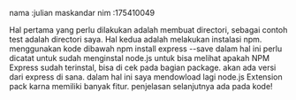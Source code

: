 nama :julian maskandar
nim  :175410049

Hal pertama yang perlu dilakukan adalah membuat directori, sebagai contoh test adalah directori saya.
Hal kedua adalah melakukan instalasi  npm. menggunakan kode dibawah
                npm install express --save
dalam hal ini perlu dicatat untuk sudah menginstal node.js
untuk bisa melihat apakah NPM Express sudah terinstal, bisa di cek pada bagian package. akan ada versi dari express di sana.
dalam hal ini saya mendowload lagi node.js Extension pack karna memiliki banyak fitur.
penjelasan selanjutnya ada pada kode!